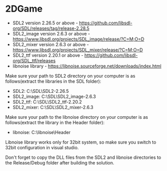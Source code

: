# 2DGame

- SDL2 version 2.26.5 or above - https://github.com/libsdl-org/SDL/releases/tag/release-2.28.5
- SDL2_image version 2.6.3 or above - https://www.libsdl.org/projects/SDL_image/release/?C=M;O=D
- SDL2_mixer version 2.6.3 or above - https://www.libsdl.org/projects/SDL_mixer/release/?C=M;O=D
- SDL2_ttf version 2.20.1 or above - https://github.com/libsdl-org/SDL_ttf/releases
- libnoise library - https://libnoise.sourceforge.net/downloads/index.html

Make sure your path to SDL2 directory on your computer is as follows(extract the libraries in the SDL folder):
- SDL2:       C:\SDL\SDL2-2.26.5
- SDL2_image: C:\SDL\SDL2_image-2.6.3
- SDL2_ttf:   C:\SDL\SDL2_ttf-2.20.2
- SDL2_mixer: C:\SDL\SDL2_mixer-2.6.3

Make sure your path to the libnoise directory on your computer is as follows(extract the library in the Header folder):
- libnoise: C:\libnoise\Header

Libnoise library works only for 32bit system, so make sure you switch to 32bit configuration in visual studio.

Don't forget to copy the DLL files from the SDL2 and libnoise directories to the Release/Debug folder after building the solution.
